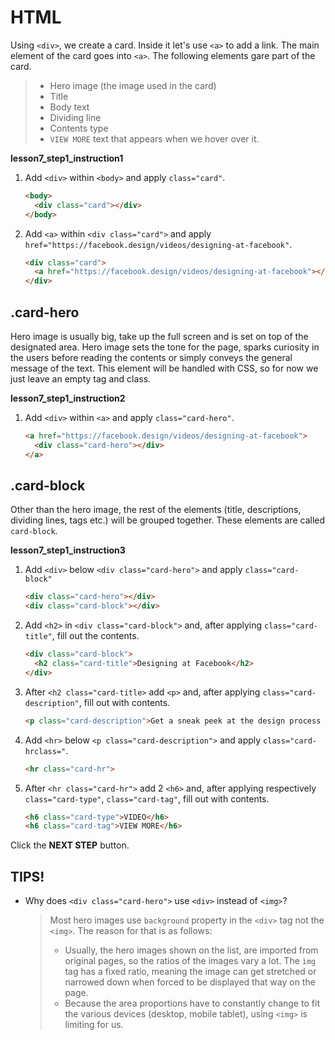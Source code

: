 # HTML
Using `<div>`, we create a card. Inside it let's use `<a>` to add a link. The main element of the card goes into `<a>`. The following elements gare part of the card. 
> - Hero image (the image used in the card)
> - Title
> - Body text
> - Dividing line
> - Contents type
> - `VIEW MORE` text that appears when we hover over it. 

**lesson7_step1_instruction1**
1. Add `<div>` within `<body>` and apply `class="card"`.
    ```html
    <body>
      <div class="card"></div>
    </body>
    ```
1. Add `<a>` within `<div class="card">` and apply `href="https://facebook.design/videos/designing-at-facebook"`.
    ```html
    <div class="card">
      <a href="https://facebook.design/videos/designing-at-facebook"></a>
    </div>
    ```



## .card-hero 
Hero image is usually big, take up the full screen and is set on top of the designated area. Hero image sets the tone for the page, sparks curiosity in the users before reading the contents or simply conveys the general message of the text. This element will be handled with CSS, so for now we just leave an empty tag and class. 

**lesson7_step1_instruction2**
1. Add `<div>` within `<a>` and apply `class="card-hero"`.
    ```html
    <a href="https://facebook.design/videos/designing-at-facebook">
      <div class="card-hero"></div>
    </a>
    ```



## .card-block
Other than the hero image, the rest of the elements (title, descriptions, dividing lines, tags etc.) will be grouped together. These elements are called `card-block`. 

**lesson7_step1_instruction3**
1. Add `<div>` below `<div class="card-hero">` and apply `class="card-block"`
    ```html
    <div class="card-hero"></div>
    <div class="card-block"></div> 
    ```

1. Add `<h2>` in `<div class="card-block">` and, after applying `class="card-title"`, fill out the contents.

    ```html
    <div class="card-block">
      <h2 class="card-title">Designing at Facebook</h2> 
    </div>  
    ```

1. After `<h2 class="card-title>` add `<p>` and, after applying `class="card-description"`, fill out with contents.
    ```html
    <p class="card-description">Get a sneak peek at the design process at Facebook from product designers Cat Audi and George Kedenburg III.</p>       
    ```

1. Add `<hr>` below `<p class="card-description">` and apply `class="card-hrclass="`.
    ```html
    <hr class="card-hr">       
    ```

1. After `<hr class="card-hr">` add 2 `<h6>` and, after applying respectively `class="card-type"`, `class="card-tag"`, fill out with contents.
    ```html
    <h6 class="card-type">VIDEO</h6>
    <h6 class="card-tag">VIEW MORE</h6>
    ```


Click the **NEXT STEP** button.



## TIPS!

- Why does `<div class="card-hero">` use `<div>` instead of `<img>`?

  > Most hero images use `background` property in the `<div>` tag not the `<img>`. The reason for that is as follows: 
  >
  > - Usually, the hero images shown on the list, are imported from original pages, so the ratios of the images vary a lot. The `ìmg` tag has a fixed ratio, meaning the image can get stretched or narrowed down when forced to be displayed that way on the page. 
  > - Because the area proportions have to constantly change to fit the various devices (desktop, mobile tablet), using `<img>` is limiting for us. 

